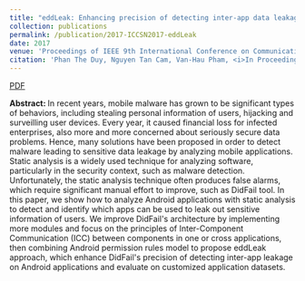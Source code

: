 ```yaml
---
title: "eddLeak: Enhancing precision of detecting inter-app data leakage in Android applications"
collection: publications
permalink: /publication/2017-ICCSN2017-eddLeak
date: 2017
venue: 'Proceedings of IEEE 9th International Conference on Communication Software and Networks (ICCSN2017)'
citation: 'Phan The Duy, Nguyen Tan Cam, Van-Hau Pham, <i>In Proceedings of IEEE 9th International Conference on Communication Software and Networks (ICCSN2017) </i>, Guangzhou, China (2017).'
---
```


[PDF](http://academicpages.github.io/files/paper1.pdf)

<B>Abstract: </B>
In recent years, mobile malware has grown to be significant types of behaviors, including stealing personal information of users, hijacking and surveilling user devices. Every year, it caused financial loss for infected enterprises, also more and more concerned about seriously secure data problems. Hence, many solutions have been proposed in order to detect malware leading to sensitive data leakage by analyzing mobile applications. Static analysis is a widely used technique for analyzing software, particularly in the security context, such as malware detection. Unfortunately, the static analysis technique often produces false alarms, which require significant manual effort to improve, such as DidFail tool. In this paper, we show how to analyze Android applications with static analysis to detect and identify which apps can be used to leak out sensitive information of users. We improve DidFail's architecture by implementing more modules and focus on the principles of Inter-Component Communication (ICC) between components in one or cross applications, then combining Android permission rules model to propose eddLeak approach, which enhance DidFail's precision of detecting inter-app leakage on Android applications and evaluate on customized application datasets.
<br/>


